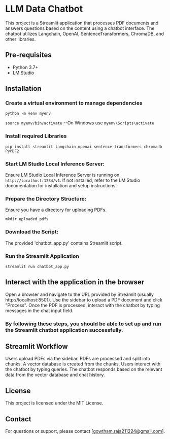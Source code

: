 # LLM Data Chatbot

This project is a Streamlit application that processes PDF documents and answers questions based on the content using a chatbot interface. The chatbot utilizes Langchain, OpenAI, SentenceTransformers, ChromaDB, and other libraries.

## Pre-requisites

- Python 3.7+
- LM Studio 

## Installation
### Create a virtual environment to manage dependencies
`python -m venv myenv`

`source myenv/bin/activate`  --On Windows use `myenv\Scripts\activate`

### Install required Libraries
`pip install streamlit langchain openai sentence-transformers chromadb PyPDF2`

### Start LM Studio Local Inference Server:
Ensure LM Studio Local Inference Server is running on `http://localhost:1234/v1`.
If not installed, refer to the LM Studio documentation for installation and setup instructions.

### Prepare the Directory Structure:
Ensure you have a directory for uploading PDFs.

`mkdir uploaded_pdfs`

### Download the Script:
The provided 'chatbot_app.py' contains Streamlit script.

### Run the Streamlit Application
`streamlit run chatbot_app.py`

## Interact with the application in the browser
Open a browser and navigate to the URL provided by Streamlit (usually http://localhost:8501).
Use the sidebar to upload a PDF document and click "Process".
Once the PDF is processed, interact with the chatbot by typing messages in the chat input field.

### By following these steps, you should be able to set up and run the Streamlit chatbot application successfully.

## Streamlit Workflow
Users upload PDFs via the sidebar.
PDFs are processed and split into chunks.
A vector database is created from the chunks.
Users interact with the chatbot by typing queries.
The chatbot responds based on the relevant data from the vector database and chat history.

## License
This project is licensed under the MIT License.  

## Contact
For questions or support, please contact [gowtham.raja211224@gmail.com].



